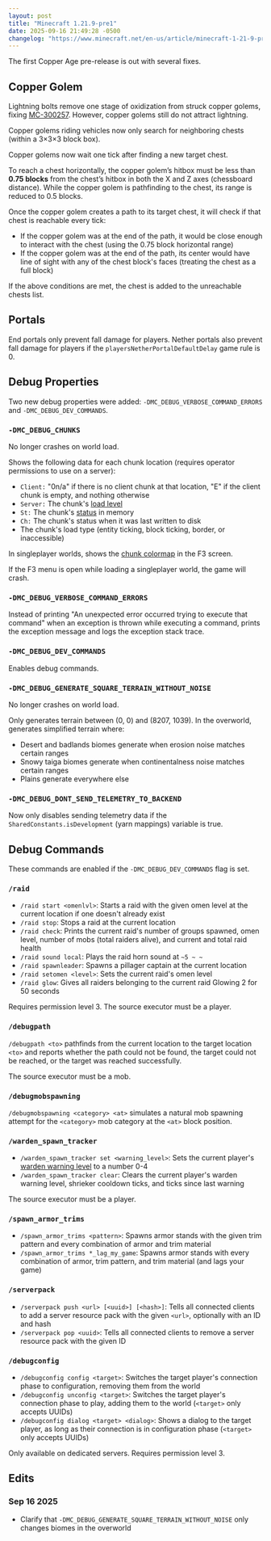 ```yaml
---
layout: post
title: "Minecraft 1.21.9-pre1"
date: 2025-09-16 21:49:28 -0500
changelog: "https://www.minecraft.net/en-us/article/minecraft-1-21-9-pre-release-1"
---
```


The first Copper Age pre-release is out with several fixes.

## Copper Golem

Lightning bolts remove one stage of oxidization from struck copper golems, fixing [MC-300257](https://bugs.mojang.com/browse/MC-300257). However, copper golems still do not attract lightning.

Copper golems riding vehicles now only search for neighboring chests (within a 3×3×3 block box).

Copper golems now wait one tick after finding a new target chest.

To reach a chest horizontally, the copper golem’s hitbox must be less than **0.75 blocks** from the chest’s hitbox in both the X and Z axes (chessboard distance). While the copper golem is pathfinding to the chest, its range is reduced to 0.5 blocks.

Once the copper golem creates a path to its target chest, it will check if that chest is reachable every tick:
- If the copper golem was at the end of the path, it would be close enough to interact with the chest (using the 0.75 block horizontal range)
- If the copper golem was at the end of the path, its center would have line of sight with any of the chest block's faces (treating the chest as a full block)

If the above conditions are met, the chest is added to the unreachable chests list.

## Portals

End portals only prevent fall damage for players. Nether portals also prevent fall damage for players if the `playersNetherPortalDefaultDelay` game rule is 0.

## Debug Properties

Two new debug properties were added: `-DMC_DEBUG_VERBOSE_COMMAND_ERRORS` and `-DMC_DEBUG_DEV_COMMANDS`.

### `-DMC_DEBUG_CHUNKS`

No longer crashes on world load.

Shows the following data for each chunk location (requires operator permissions to use on a server):
- `Client:` "0n/a" if there is no client chunk at that location, "E" if the client chunk is empty, and nothing otherwise
- `Server:` The chunk's [load level](https://minecraft.wiki/w/Chunk#Level_and_load_type)
- `St:` The chunk's [status](https://minecraft.wiki/w/Loading_world_screen#Java_Edition) in memory
- `Ch:` The chunk's status when it was last written to disk
- The chunk's load type (entity ticking, block ticking, border, or inaccessible)

In singleplayer worlds, shows the [chunk colormap](https://minecraft.wiki/w/Loading_world_screen#Java_Edition) in the F3 screen.

If the F3 menu is open while loading a singleplayer world, the game will crash.

### `-DMC_DEBUG_VERBOSE_COMMAND_ERRORS`

Instead of printing "An unexpected error occurred trying to execute that command" when an exception is thrown while executing a command, prints the exception message and logs the exception stack trace.

### `-DMC_DEBUG_DEV_COMMANDS`

Enables debug commands.

### `-DMC_DEBUG_GENERATE_SQUARE_TERRAIN_WITHOUT_NOISE`

No longer crashes on world load.

Only generates terrain between (0, 0) and (8207, 1039). In the overworld, generates simplified terrain where:
- Desert and badlands biomes generate when erosion noise matches certain ranges
- Snowy taiga biomes generate when continentalness noise matches certain ranges
- Plains generate everywhere else

### `-DMC_DEBUG_DONT_SEND_TELEMETRY_TO_BACKEND`

Now only disables sending telemetry data if the `SharedConstants.isDevelopment` (yarn mappings) variable is true.

## Debug Commands

These commands are enabled if the `-DMC_DEBUG_DEV_COMMANDS` flag is set.

### `/raid`

- `/raid start <omenlvl>`: Starts a raid with the given omen level at the current location if one doesn't already exist
- `/raid stop`: Stops a raid at the current location
- `/raid check`: Prints the current raid's number of groups spawned, omen level, number of mobs (total raiders alive), and current and total raid health
- `/raid sound local`: Plays the raid horn sound at `~5 ~ ~`
- `/raid spawnleader`: Spawns a pillager captain at the current location
- `/raid setomen <level>`: Sets the current raid's omen level
- `/raid glow`: Gives all raiders belonging to the current raid Glowing 2 for 50 seconds

Requires permission level 3. The source executor must be a player.

### `/debugpath`

`/debugpath <to>` pathfinds from the current location to the target location `<to>` and reports whether the path could not be found, the target could not be reached, or the target was reached successfully.

The source executor must be a mob.

### `/debugmobspawning`

`/debugmobspawning <category> <at>` simulates a natural mob spawning attempt for the `<category>` mob category at the `<at>` block position.

### `/warden_spawn_tracker`

- `/warden_spawn_tracker set <warning_level>`: Sets the current player's [warden warning level](https://minecraft.wiki/w/Sculk_Shrieker#Spawning_wardens) to a number 0-4
- `/warden_spawn_tracker clear`: Clears the current player's warden warning level, shrieker cooldown ticks, and ticks since last warning

The source executor must be a player.

### `/spawn_armor_trims`

- `/spawn_armor_trims <pattern>`: Spawns armor stands with the given trim pattern and every combination of armor and trim material
- `/spawn_armor_trims *_lag_my_game`: Spawns armor stands with every combination of armor, trim pattern, and trim material (and lags your game)

### `/serverpack`

- `/serverpack push <url> [<uuid>] [<hash>]`: Tells all connected clients to add a server resource pack with the given `<url>`, optionally with an ID and hash
- `/serverpack pop <uuid>`: Tells all connected clients to remove a server resource pack with the given ID

### `/debugconfig`

- `/debugconfig config <target>`: Switches the target player's connection phase to configuration, removing them from the world
- `/debugconfig unconfig <target>`: Switches the target player's connection phase to play, adding them to the world (`<target>` only accepts UUIDs)
- `/debugconfig dialog <target> <dialog>`: Shows a dialog to the target player, as long as their connection is in configuration phase (`<target>` only accepts UUIDs)

Only available on dedicated servers. Requires permission level 3.

## Edits

### Sep 16 2025

- Clarify that `-DMC_DEBUG_GENERATE_SQUARE_TERRAIN_WITHOUT_NOISE` only changes biomes in the overworld

